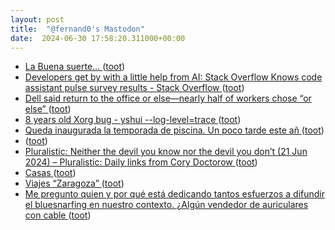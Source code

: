 ```yaml
---
layout: post
title:  "@fernand0's Mastodon"
date:  2024-06-30 17:58:20.311000+00:00
---
```

*  [La Buena suerte… ](https://avecesunafoto.wordpress.com/2024/06/30/la-buena-suerte) ([toot](https://mastodon.social/@fernand0/112706866401070407))
*  [Developers get by with a little help from AI: Stack Overflow Knows code assistant pulse survey results - Stack Overflow ](https://stackoverflow.blog/2024/05/29/developers-get-by-with-a-little-help-from-ai-stack-overflow-knows-code-assistant-pulse-survey-results) ([toot](https://mastodon.social/@fernand0/112706717228145145))
*  [Dell said return to the office or else—nearly half of workers chose “or else” ](https://arstechnica.com/gadgets/2024/06/nearly-half-of-dells-workforce-refused-to-return-to-the-office) ([toot](https://mastodon.social/@fernand0/112706518924175465))
*  [8 years old Xorg bug - yshui --log-level=trace ](https://trace.yshui.dev/2024-06-xorg-bug.htm) ([toot](https://mastodon.social/@fernand0/112706335244898860))
*  [Queda inaugurada la temporada de piscina. Un poco tarde este añ ](https://mastodon.social/@fernand0/112706288120913924) ([toot](https://mastodon.social/@fernand0/112706288120913924))
*  [ ](https://mastodon.social/@rb3n) ([toot](https://mastodon.social/@fernand0/112706177004925564))
*  [Pluralistic: Neither the devil you know nor the devil you don’t (21 Jun 2024) – Pluralistic: Daily links from Cory Doctorow ](https://pluralistic.net/2024/06/21/off-the-menu/#universally-loathe) ([toot](https://mastodon.social/@fernand0/112706014112887211))
*  [Casas ](https://www.flickr.com/photos/fernand0/53794558741) ([toot](https://mastodon.social/@fernand0/112705999777712676))
*  [Viajes “Zaragoza” ](https://blogsdeoscar.wordpress.com/2024/06/24/viajes-zaragoza) ([toot](https://mastodon.social/@fernand0/112705374824199910))
*  [Me pregunto quien y por qué está dedicando tantos esfuerzos a difundir el bluesnarfing en nuestro contexto. ¿Algún vendedor de auriculares con cable ](https://mastodon.social/@fernand0/112705278486231052) ([toot](https://mastodon.social/@fernand0/112705278486231052))
